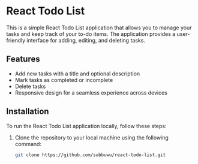 # React Todo List

This is a simple React Todo List application that allows you to manage your tasks and keep track of your to-do items. The application provides a user-friendly interface for adding, editing, and deleting tasks.

## Features

- Add new tasks with a title and optional description
- Mark tasks as completed or incomplete
- Delete tasks
- Responsive design for a seamless experience across devices

## Installation

To run the React Todo List application locally, follow these steps:

1. Clone the repository to your local machine using the following command:

   ```bash
   git clone https://github.com/subbuwu/react-todo-list.git
